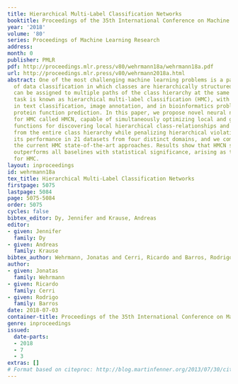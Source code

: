 ```yaml
---
title: Hierarchical Multi-Label Classification Networks
booktitle: Proceedings of the 35th International Conference on Machine Learning
year: '2018'
volume: '80'
series: Proceedings of Machine Learning Research
address: 
month: 0
publisher: PMLR
pdf: http://proceedings.mlr.press/v80/wehrmann18a/wehrmann18a.pdf
url: http://proceedings.mlr.press/v80/wehrmann2018a.html
abstract: One of the most challenging machine learning problems is a particular case
  of data classification in which classes are hierarchically structured and objects
  can be assigned to multiple paths of the class hierarchy at the same time. This
  task is known as hierarchical multi-label classification (HMC), with applications
  in text classification, image annotation, and in bioinformatics problems such as
  protein function prediction. In this paper, we propose novel neural network architectures
  for HMC called HMCN, capable of simultaneously optimizing local and global loss
  functions for discovering local hierarchical class-relationships and global information
  from the entire class hierarchy while penalizing hierarchical violations. We evaluate
  its performance in 21 datasets from four distinct domains, and we compare it against
  the current HMC state-of-the-art approaches. Results show that HMCN substantially
  outperforms all baselines with statistical significance, arising as the novel state-of-the-art
  for HMC.
layout: inproceedings
id: wehrmann18a
tex_title: Hierarchical Multi-Label Classification Networks
firstpage: 5075
lastpage: 5084
page: 5075-5084
order: 5075
cycles: false
bibtex_editor: Dy, Jennifer and Krause, Andreas
editor:
- given: Jennifer
  family: Dy
- given: Andreas
  family: Krause
bibtex_author: Wehrmann, Jonatas and Cerri, Ricardo and Barros, Rodrigo
author:
- given: Jonatas
  family: Wehrmann
- given: Ricardo
  family: Cerri
- given: Rodrigo
  family: Barros
date: 2018-07-03
container-title: Proceedings of the 35th International Conference on Machine Learning
genre: inproceedings
issued:
  date-parts:
  - 2018
  - 7
  - 3
extras: []
# Format based on citeproc: http://blog.martinfenner.org/2013/07/30/citeproc-yaml-for-bibliographies/
---
```


